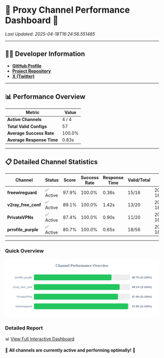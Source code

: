 # 🌟 Proxy Channel Performance Dashboard 🌟

_Last Updated: 2025-04-18T16:24:56.551485_

---

## 👩‍💻 Developer Information

- **[GitHub Profile](https://github.com/4n0nymou3)**  
- **[Project Repository](https://github.com/4n0nymou3/multi-proxy-config-fetcher)**  
- **[X (Twitter)](https://x.com/4n0nymou3)**  

---

## 📊 Performance Overview

| Metric                | Value       |
|-----------------------|-------------|
| **Active Channels**   | 4 / 4       |
| **Total Valid Configs** | 57          |
| **Average Success Rate** | 100.0%      |
| **Average Response Time** | 0.83s       |

---

## 📋 Detailed Channel Statistics

| Channel          | Status     | Score  | Success Rate | Response Time | Valid/Total | Last Success               |
|------------------|------------|--------|--------------|---------------|-------------|----------------------------|
| **freewireguard**  | ✅ Active  | 97.9%  | 100.0% | 0.36s         | 15/16       | 2025-04-18T16:24:56.549729 |
| **v2ray_free_conf**  | ✅ Active  | 89.1%  | 100.0% | 1.42s         | 13/20       | 2025-04-18T16:24:55.232674 |
| **PrivateVPNs**  | ✅ Active  | 87.4%  | 100.0% | 0.90s         | 11/20       | 2025-04-18T16:24:56.164729 |
| **prrofile_purple**  | ✅ Active  | 80.7%  | 100.0% | 0.65s         | 18/56       | 2025-04-18T16:24:53.767251 |

---

### Quick Overview
<div align="center">
  <a href="https://raw.githubusercontent.com/nullluser/NullRepo/refs/heads/main/assets/channel_stats_chart.svg">
    <img src="https://raw.githubusercontent.com/nullluser/NullRepo/refs/heads/main/assets/channel_stats_chart.svg" alt="Source Performance Statistics" width="800">
  </a>
</div>

### Detailed Report
📊 [View Full Interactive Dashboard](https://htmlpreview.github.io/?https://github.com/nullluser/NullRepo/blob/main/assets/performance_report.html)

🎉 **All channels are currently active and performing optimally!** 🎉
